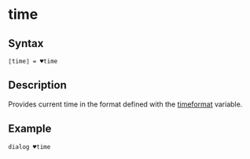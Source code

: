 # time

## Syntax

```G1ANT
⟦time⟧ = ♥time
```

## Description

Provides current time in the format defined with the [timeformat](https://manual.g1ant.com/link/G1ANT.Addon.Core-1/G1ANT.Addon.Core/Variables/timeformat.md) variable.

## Example

```G1ANT
dialog ♥time
```

